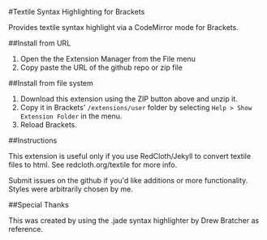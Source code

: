 #Textile Syntax Highlighting for Brackets

Provides textile syntax highlight via a CodeMirror mode for Brackets.

##Install from URL

1. Open the the Extension Manager from the File menu
2. Copy paste the URL of the github repo or zip file

##Install from file system

1. Download this extension using the ZIP button above and unzip it.
2. Copy it in Brackets' `/extensions/user` folder by selecting `Help > Show Extension Folder` in the menu. 
3. Reload Brackets.

##Instructions

This extension is useful only if you use RedCloth/Jekyll to convert textile files to html.  See redcloth.org/textile for more info.

Submit issues on the github if you'd like additions or more functionality. Styles were arbitrarily chosen by me. 

##Special Thanks

This was created by using the .jade syntax highlighter by Drew Bratcher as reference.